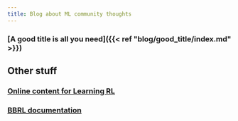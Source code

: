 ```yaml
---
title: Blog about ML community thoughts
---
```


### [A good title is all you need]({{< ref "blog/good_title/index.md" >}})

## Other stuff

### [Online content for Learning RL](https://osigaud.github.io/docs/learning_RL/learning_RL.md)

### [BBRL documentation](https://osigaud.github.io/docs/bbrl_docs/overview.md)
